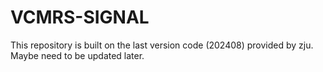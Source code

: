 # VCMRS-SIGNAL
This repository is built on the last version code (202408) provided by zju. Maybe need to be updated later.
